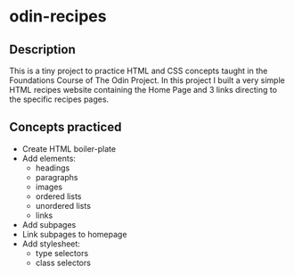 # odin-recipes

## Description

This is a tiny project to practice HTML and CSS concepts taught in the Foundations Course of The Odin Project.
In this project I built a very simple HTML recipes website containing the Home Page and 3 links directing to the specific recipes pages.

## Concepts practiced

- Create HTML boiler-plate
- Add elements:
  - headings
  - paragraphs
  - images
  - ordered lists
  - unordered lists
  - links
- Add subpages
- Link subpages to homepage
- Add stylesheet:
  - type selectors
  - class selectors
